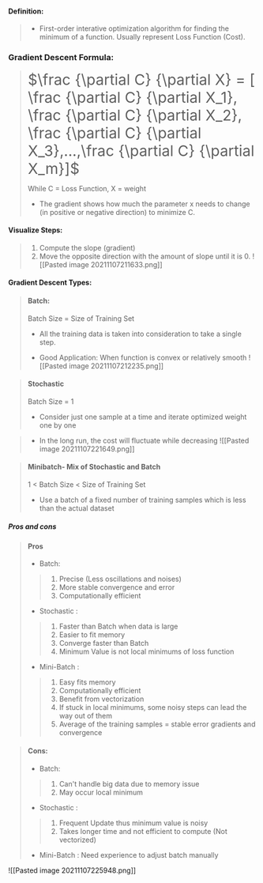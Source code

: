 	

#### Definition:
> - First-order interative optimization algorithm for finding the minimum of a function. Usually represent Loss Function (Cost).
 ### Gradient Descent Formula:
> 
> <span style="font-size:30;"> $\frac {\partial C} {\partial X} = [ \frac {\partial C} {\partial X_1}, \frac {\partial C} {\partial X_2}, \frac {\partial C} {\partial X_3},...,\frac {\partial C} {\partial X_m}]$   </span>
> 
> While C = Loss Function, X = weight
> -   The gradient shows how much the parameter x needs to change (in positive or negative direction) to minimize C.
#### Visualize Steps:
> 1. Compute the slope (gradient)
> 2. Move the opposite direction with the amount of slope until  it is 0.
> ![[Pasted image 20211107211633.png]]


#### Gradient Descent Types:
>  #### Batch: 
>  Batch Size = Size of Training Set
> - All the training data is taken into consideration to take a single step. 
>
> - Good Application: When function is convex or relatively smooth
>![[Pasted image 20211107212235.png]]

> #### Stochastic
> Batch Size = 1
> - Consider just one sample at a time and iterate optimized weight one by one

> - In the long run, the cost will fluctuate while decreasing
>  ![[Pasted image 20211107221649.png]]

> #### Minibatch- Mix of Stochastic and Batch
>1 < Batch Size < Size of Training Set
> - Use a batch of a fixed number of training samples which is less than the actual dataset




##### Pros and cons
> #### Pros
> - Batch: 
> > 1. Precise (Less oscillations and noises)
> > 2. More stable convergence and error
> > 3. Computationally efficient
> - Stochastic : 
> > 1. Faster than Batch when data is large
> > 2. Easier to fit memory
> > 3. Converge faster than Batch
> > 4. Minimum Value is not local minimums of loss function
> - Mini-Batch : 
>>  1. Easy fits memory
>>  2. Computationally efficient
>>  3. Benefit from vectorization
>>  4. If stuck in local minimums, some noisy steps can lead the way out of them
>>  5. Average of the training samples = stable error gradients and convergence

> #### Cons:
>  - Batch: 
>>  1. Can't handle big data due to memory issue
>>  2. May occur local minimum
> - Stochastic : 
> > 1. Frequent Update thus minimum value is noisy
> > 2. Takes longer time and not efficient to compute (Not vectorized)
> - Mini-Batch : Need experience to adjust batch manually

![[Pasted image 20211107225948.png]]
